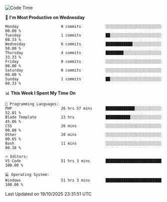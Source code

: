 <!--START_SECTION:waka-->
![Code Time](http://img.shields.io/badge/Code%20Time-6%2C152%20hrs%2046%20mins-blue)

📅 **I'm Most Productive on Wednesday** 

```text
Monday                   0 commits           ░░░░░░░░░░░░░░░░░░░░░░░░░   00.00 % 
Tuesday                  1 commits           ██░░░░░░░░░░░░░░░░░░░░░░░   08.33 % 
Wednesday                6 commits           ████████████░░░░░░░░░░░░░   50.00 % 
Thursday                 4 commits           ████████░░░░░░░░░░░░░░░░░   33.33 % 
Friday                   0 commits           ░░░░░░░░░░░░░░░░░░░░░░░░░   00.00 % 
Saturday                 0 commits           ░░░░░░░░░░░░░░░░░░░░░░░░░   00.00 % 
Sunday                   1 commits           ██░░░░░░░░░░░░░░░░░░░░░░░   08.33 % 
```


📊 **This Week I Spent My Time On** 

```text
💬 Programming Languages: 
PHP                      26 hrs 57 mins      █████████████░░░░░░░░░░░░   52.81 % 
Blade Template           23 hrs              ███████████░░░░░░░░░░░░░░   45.06 % 
CSS                      26 mins             ░░░░░░░░░░░░░░░░░░░░░░░░░   00.88 % 
Other                    20 mins             ░░░░░░░░░░░░░░░░░░░░░░░░░   00.65 % 
Bash                     11 mins             ░░░░░░░░░░░░░░░░░░░░░░░░░   00.38 % 

🔥 Editors: 
VS Code                  51 hrs 3 mins       █████████████████████████   100.00 % 

💻 Operating System: 
Windows                  51 hrs 3 mins       █████████████████████████   100.00 % 
```


 Last Updated on 19/10/2025 23:31:51 UTC
<!--END_SECTION:waka-->
